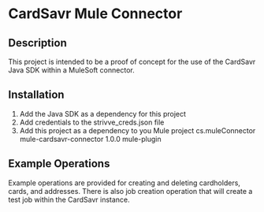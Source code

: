 # CardSavr Mule Connector

## Description
This project is intended to be a proof of concept for the use of the CardSavr Java SDK within a MuleSoft connector.  

## Installation

1. Add the Java SDK as a dependency for this project
2. Add credentials to the strivve_creds.json file
3. Add this project as a dependency to you Mule project
<groupId>cs.muleConnector</groupId>
<artifactId>mule-cardsavr-connector</artifactId>
<version>1.0.0</version>
<classifier>mule-plugin</classifier>


## Example Operations

Example operations are provided for creating and deleting cardholders, cards, and addresses.  There is also job creation operation that will create a test job within the CardSavr instance.
